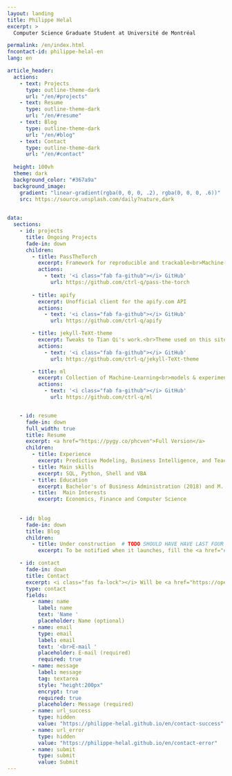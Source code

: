 ```yaml
---
layout: landing
title: Philippe Helal
excerpt: >
  Computer Science Graduate Student at Université de Montréal

permalink: /en/index.html
fncontact-id: philippe-helal-en
lang: en

article_header:
  actions:
    - text: Projects
      type: outline-theme-dark
      url: "/en/#projects"
    - text: Resume
      type: outline-theme-dark
      url: "/en/#resume"
    - text: Blog
      type: outline-theme-dark
      url: "/en/#blog"
    - text: Contact
      type: outline-theme-dark
      url: "/en/#contact"
  
  height: 100vh
  theme: dark
  background_color: "#367a9a"
  background_image:
    gradient: "linear-gradient(rgba(0, 0, 0, .2), rgba(0, 0, 0, .6))"
    src: https://source.unsplash.com/daily?nature,dark  
    

data:  
  sections:
    - id: projects
      title: Ongoing Projects
      fade-in: down
      children:
        - title: PassTheTorch
          excerpt: Framework for reproducible and trackable<br>Machine-Learning projects
          actions:
            - text: '<i class="fab fa-github"></i> GitHub'
              url: https://github.com/ctrl-q/pass-the-torch
        
        - title: apify
          excerpt: Unofficial client for the apify.com API
          actions:
            - text: '<i class="fab fa-github"></i> GitHub'
              url: https://github.com/ctrl-q/apify

        - title: jekyll-TeXt-theme
          excerpt: Tweaks to Tian Qi's work.<br>Theme used on this site
          actions:
            - text: '<i class="fab fa-github"></i> GitHub'
              url: https://github.com/ctrl-q/jekyll-TeXt-theme

        - title: ml
          excerpt: Collection of Machine-Learning<br>models & experiments
          actions:
            - text: '<i class="fab fa-github"></i> GitHub'
              url: https://github.com/ctrl-q/ml


    - id: resume
      fade-in: down
      full_width: true
      title: Resume
      excerpt: <a href="https://pygy.co/phcven">Full Version</a>
      children:
        - title: Experience
          excerpt: Predictive Modeling, Business Intelligence, and Teaching
        - title: Main skills
          excerpt: SQL, Python, Shell and VBA
        - title: Education
          excerpt: Bachelor's of Business Administration (2018) and M. Sc Computer Science (expected 2020)        
        - title:  Main Interests
          excerpt: Economics, Finance and Computer Science
        
     
    - id: blog
      fade-in: down
      title: Blog
      children:
        - title: Under construction  # TODO SHOULD HAVE HAVE LAST FOUR BLOG POSTS WITH IMAGE AND EXCERPT FOR EACH
          excerpt: To be notified when it launches, fill the <a href="#contact">contact form</a> with '*blog*' as the message

    - id: contact
      fade-in: down
      title: Contact
      excerpt: <i class="fas fa-lock"></i> Will be <a href="https://openpgpjs.org">encrypted</a> before leaving your network
      type: contact
      fields:
        - name: name
          label: name
          text: 'Name '
          placeholder: Name (optional)
        - name: email
          type: email
          label: email
          text: '<br>E-mail '
          placeholder: E-mail (required)
          required: true
        - name: message
          label: message
          tag: textarea
          style: "height:200px"
          encrypt: true
          required: true
          placeholder: Message (required)
        - name: url_success
          type: hidden
          value: "https://philippe-helal.github.io/en/contact-success"
        - name: url_error
          type: hidden
          value: "https://philippe-helal.github.io/en/contact-error"
        - name: submit
          type: submit
          value: Submit
---
```

